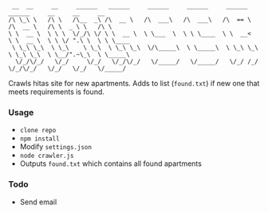 ```

 __  __     __     ______   ______     ______     ______     ______     ______     __     __     __        
/\ \_\ \   /\ \   /\__  _\ /\  __ \   /\  ___\   /\  ___\   /\  == \   /\  __ \   /\ \  _ \ \   /\ \       
\ \  __ \  \ \ \  \/_/\ \/ \ \  __ \  \ \___  \  \ \ \____  \ \  __<   \ \  __ \  \ \ \/ ".\ \  \ \ \____  
 \ \_\ \_\  \ \_\    \ \_\  \ \_\ \_\  \/\_____\  \ \_____\  \ \_\ \_\  \ \_\ \_\  \ \__/".~\_\  \ \_____\
  \/_/\/_/   \/_/     \/_/   \/_/\/_/   \/_____/   \/_____/   \/_/ /_/   \/_/\/_/   \/_/   \/_/   \/_____/
```

Crawls hitas site for new apartments. Adds to list (`found.txt`) if new one that meets requirements is found.

### Usage

* `clone repo`
* `npm install`
* Modify `settings.json`
* `node crawler.js`
* Outputs `found.txt` which contains all found apartments

### Todo

* Send email

